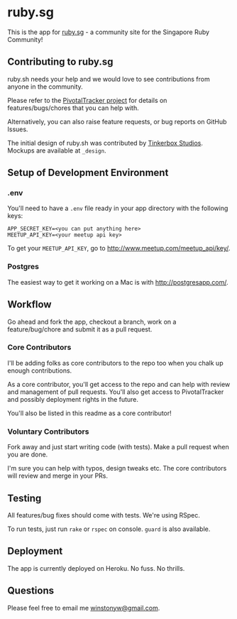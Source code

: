# ruby.sg

This is the app for [ruby.sg](http://ruby.sg) - a community site for the Singapore Ruby Community!

## Contributing to ruby.sg

ruby.sh needs your help and we would love to see contributions from anyone in the community.

Please refer to the [PivotalTracker project](https://www.pivotaltracker.com/s/projects/948924) for details on features/bugs/chores that you can help with.

Alternatively, you can also raise feature requests, or bug reports on GitHub Issues.

The initial design of ruby.sh was contributed by [Tinkerbox Studios](http://www.tinkerbox.com.sg/). Mockups are available at `_design`.

## Setup of Development Environment

### .env

You'll need to have a `.env` file ready in your app directory with the following keys:

    APP_SECRET_KEY=<you can put anything here>
    MEETUP_API_KEY=<your meetup api key>

To get your `MEETUP_API_KEY`, go to http://www.meetup.com/meetup_api/key/.

### Postgres

  The easiest way to get it working on a Mac is with http://postgresapp.com/.

## Workflow

Go ahead and fork the app, checkout a branch, work on a feature/bug/chore and submit it as a pull request.

### Core Contributors

I'll be adding folks as core contributors to the repo too when you chalk up enough contributions.

As a core contributor, you'll get access to the repo and can help with review and management of pull requests.
You'll also get access to PivotalTracker and possibly deployment rights in the future.

You'll also be listed in this readme as a core contributor!

### Voluntary Contributors

Fork away and just start writing code (with tests). Make a pull request when you are done.

I'm sure you can help with typos, design tweaks etc. The core contributors will review and merge in your PRs.

## Testing

All features/bug fixes should come with tests. We're using RSpec.

To run tests, just run `rake` or `rspec` on console. `guard` is also available.

## Deployment

The app is currently deployed on Heroku. No fuss. No thrills.

## Questions

Please feel free to email me winstonyw@gmail.com.
